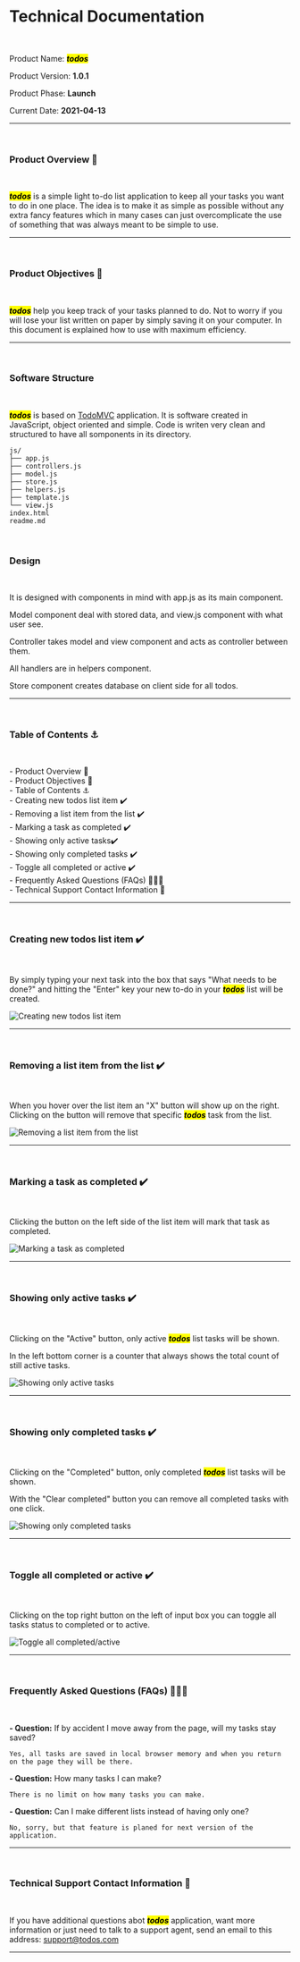 # Technical Documentation

&nbsp;

Product Name: <mark>_**todos**_</mark>

Product Version: **1.0.1**

Product Phase: **Launch**

Current Date: **2021-04-13**

---

&nbsp;

### **Product Overview** 👀

&nbsp;

<mark>_**todos**_</mark> is a simple light to-do list application to keep all your tasks you want to do in one place. The idea is to make it as simple as possible without any extra fancy features which in many cases can just overcomplicate the use of something that was always meant to be simple to use.

---

&nbsp;

### **Product Objectives** 🎯

&nbsp;

<mark>_**todos**_</mark> help you keep track of your tasks planned to do. Not to worry if you will lose your list written on paper by simply saving it on your computer. In this document is explained how to use with maximum efficiency.

---

&nbsp;

### **Software Structure**

&nbsp;

<mark>_**todos**_</mark> is based on [TodoMVC](https://todomvc.com/) application. It is software created in JavaScript, object oriented and simple. Code is writen very clean and structured to have all somponents in its directory.

```
js/
├── app.js
├── controllers.js
├── model.js
├── store.js
├── helpers.js
├── template.js
└── view.js
index.html
readme.md
```

&nbsp;

### **Design**

&nbsp;

It is designed with components in mind with app.js as its main component.

Model component deal with stored data, and view.js component with what user see.

Controller takes model and view component and acts as controller between them.

All handlers are in helpers component.

Store component creates database on client side for all todos.

---

&nbsp;

### **Table of Contents** ⚓

&nbsp;

\- Product Overview 👀<br>
\- Product Objectives 🎯<br>
\- Table of Contents ⚓<br>
\- Creating new todos list item ✔️<br>
\- Removing a list item from the list ✔️<br>
\- Marking a task as completed ✔️<br>
\- Showing only active tasks✔️<br>
\- Showing only completed tasks ✔️<br>
\- Toggle all completed or active ✔️<br>
\- Frequently Asked Questions (FAQs) 🙋🏽‍♂️<br>
\- Technical Support Contact Information 💬

---

&nbsp;

### **Creating new todos list item** ✔️

&nbsp;

By simply typing your next task into the box that says "What needs to be done?" and hitting the "Enter" key your new to-do in your <mark>_**todos**_</mark> list will be created.

![Creating new todos list item](images/Image1.jpg)

---

&nbsp;

### **Removing a list item from the list** ✔️

&nbsp;

When you hover over the list item an "X" button will show up on the right. Clicking on the button will remove that specific <mark>_**todos**_</mark> task from the list.

![Removing a list item from the list](images/image0.jpg)

---

&nbsp;

### **Marking a task as completed** ✔️

&nbsp;

Clicking the button on the left side of the list item will mark that task as completed.

![Marking a task as completed](images/Image2.jpg)

---

&nbsp;

### **Showing only active tasks** ✔️

&nbsp;

Clicking on the "Active" button, only active <mark>_**todos**_</mark> list tasks will be shown.

In the left bottom corner is a counter that always shows the total count of still active tasks.

![Showing only active tasks](images/Image3.jpg)

---

&nbsp;

### **Showing only completed tasks** ✔️

&nbsp;

Clicking on the "Completed" button, only completed <mark>_**todos**_</mark> list tasks will be shown.

With the "Clear completed" button you can remove all completed tasks with one click.

![Showing only completed tasks](images/Image4.jpg)

---

&nbsp;

### **Toggle all completed or active** ✔️

&nbsp;

Clicking on the top right button on the left of input box you can toggle all tasks status to completed or to active.

![Toggle all completed/active](images/Image5.jpg)

---

&nbsp;

### **Frequently Asked Questions (FAQs)** 🙋🏽‍♂️

&nbsp;

**- Question:** If by accident I move away from the page, will my tasks stay saved?

    Yes, all tasks are saved in local browser memory and when you return on the page they will be there.

**- Question:** How many tasks I can make?

    There is no limit on how many tasks you can make.

**- Question:** Can I make different lists instead of having only one?

    No, sorry, but that feature is planed for next version of the application.

---

&nbsp;

### **Technical Support Contact Information** 💬

&nbsp;

If you have additional questions abot <mark>_**todos**_</mark> application, want more information or just need to talk to a support agent, send an email to this address: support@todos.com

---

&nbsp;
